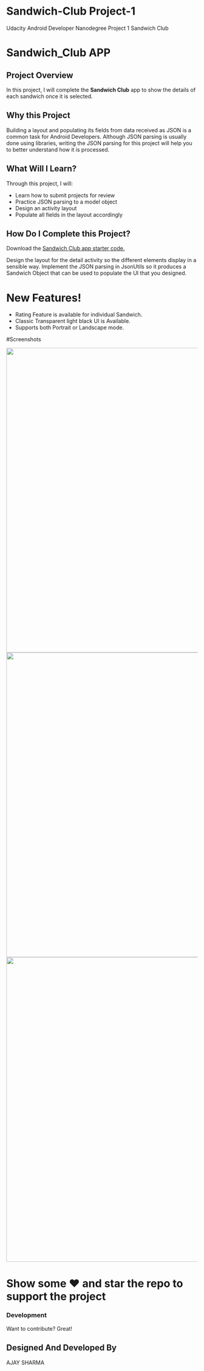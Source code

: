 # Sandwich-Club Project-1
Udacity Android Developer Nanodegree Project 1 Sandwich Club

# Sandwich_Club APP


## Project Overview
In this project, I will complete the **Sandwich Club** app to
show the details of each sandwich once it is selected.

## Why this Project

Building a layout and populating its fields from data received as JSON
is a common task for Android Developers. Although JSON parsing is usually
done using libraries, writing the JSON parsing for  this project will
help you to better understand how it is processed.

## What Will I Learn?
Through this project, I will:
- Learn how to submit projects for review
- Practice JSON parsing to a model object
- Design an activity layout
- Populate all fields in the layout accordingly

## How Do I Complete this Project?
Download the [Sandwich Club app starter code.](https://github.com/udacity/sandwich-club-starter-code)

Design the layout for the detail activity so the different elements
display in a sensible way. Implement the JSON parsing in JsonUtils so it
produces a Sandwich Object that can be used to populate the UI that you designed.

# New Features!

  - Rating Feature is available for individual Sandwich.
  - Classic Transparent light black UI is Available.
  - Supports both Portrait or Landscape mode.
  
#Screenshots

<div>
    <img src="https://user-images.githubusercontent.com/64418082/83213177-2280b400-a17f-11ea-8688-5586142c9cc0.png"  width="800px"</img> 
</div>

<div>
   <img src="https://user-images.githubusercontent.com/64418082/83216478-fc5f1200-a186-11ea-8791-388f7d181669.png" width="800px"</img>  
</div>

<div>
    <img src="https://user-images.githubusercontent.com/64418082/83216604-4811bb80-a187-11ea-8db7-4aa69cb8d3ed.png"  width="800px"</img> 
</div>


# Show some ❤️ and star the repo to support the project

### Development

Want to contribute? Great!

Designed And Developed By 
----
AJAY SHARMA
